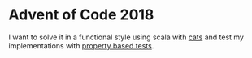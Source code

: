 # Advent of Code 2018

I want to solve it in a functional style using scala with [cats](https://typelevel.org/cats/) and 
test my implementations with [property based tests](http://www.scalatest.org/user_guide/generator_driven_property_checks).
